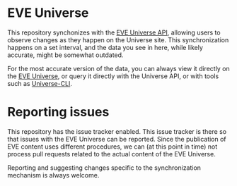 # EVE Universe

This repository synchonizes with the
[EVE Universe API](https://universe.eveonline.com/api/), allowing users to
observe changes as they happen on the Universe site. This synchronization 
happens on a set interval, and the data you see in here, while likely 
accurate, might be somewhat outdated.

For the most accurate version of the data, you can always view it directly
on the [EVE Universe](https://universe.eveonline.com/), or query it directly 
with the Universe API, or with tools such as
[Universe-CLI](https://github.com/eve-lore/universe-cli).


# Reporting issues

This repository has the issue tracker enabled. This issue tracker is there so
that issues with the EVE Universe can be reported. Since the publication of EVE
content uses different procedures, we can (at this point in time) not process
pull requests related to the actual content of the EVE Universe.

Reporting and suggesting changes specific to the synchronization mechanism is
always welcome.
